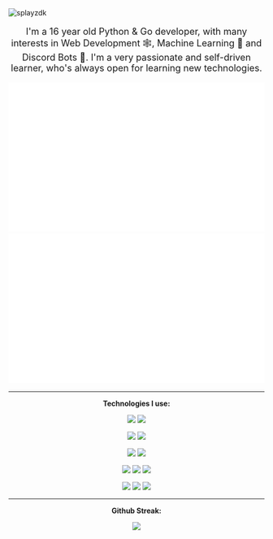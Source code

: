 <img src="https://github.com/SpLayzDK/SpLayzDK/blob/main/banner.png?raw=true" alt="splayzdk" /> 
<p align="center" style="font-size: 18px;">I'm a 16 year old Python & Go developer, with many interests in Web Development 🕸️, Machine Learning 🧠 and Discord Bots 🤖. I'm a very passionate and self-driven learner, who's always open for learning new technologies. </p>

<a href="https://github.com/barealek">
<img src="https://raw.githubusercontent.com/barealek/github-stats/master/generated/overview.svg#gh-dark-mode-only">
<img src="https://raw.githubusercontent.com/barealek/github-stats/master/generated/languages.svg#gh-dark-mode-only">
</a>

***

<p align="center">
  <strong>
    Technologies I use:
 </strong>
</p>
<p align="center">
  <img src="https://img.shields.io/badge/python-3670A0?style=for-the-badge&logo=python&logoColor=ffdd54">
  <img src="https://img.shields.io/badge/Go-00ADD8.svg?style=for-the-badge&logo=Go&logoColor=white">
</p>
<p align="center">
  <img src="https://img.shields.io/badge/FastAPI-005571?style=for-the-badge&logo=fastapi">
  <img src="https://img.shields.io/badge/MongoDB-%234ea94b.svg?style=for-the-badge&logo=mongodb&logoColor=white">
</p>
<p align="center">
  <img src="https://img.shields.io/badge/Svelte-FF3E00.svg?style=for-the-badge&logo=Svelte&logoColor=white">
  <img src="https://img.shields.io/badge/Tailwind%20CSS-06B6D4.svg?style=for-the-badge&logo=Tailwind-CSS&logoColor=white">
</p>
<p align="center">
  <img src="https://img.shields.io/badge/TensorFlow-%23FF6F00.svg?style=for-the-badge&logo=TensorFlow&logoColor=white">
  <img src="https://img.shields.io/badge/Keras-%23D00000.svg?style=for-the-badge&logo=Keras&logoColor=white">
  <img src="https://img.shields.io/badge/pandas-%23150458.svg?style=for-the-badge&logo=pandas&logoColor=white">
</p>
<p align="center">
  <img src="https://img.shields.io/badge/Vultr-007BFC.svg?style=for-the-badge&logo=vultr">
  <img src="https://img.shields.io/badge/Docker-2496ED.svg?style=for-the-badge&logo=Docker&logoColor=white">
  <img src="https://img.shields.io/badge/Cloudflare-F38020?style=for-the-badge&logo=Cloudflare&logoColor=white">
</p>

***

<p align="center">
  <strong>
    Github Streak:
 </strong>
</p>
<p align="center"><img src="http://github-readme-streak-stats.herokuapp.com/?user=barealek&theme=radical&border_radius=5&date_format=M%20j%5B%2C%20Y%5D&mode=weekly&fire=E337EB&ring=D158EB&sideLabels=EB5AA3&currStreakLabel=EB32A2&currStreakNum=EB0A8A&border=EB89E6"/></p>
